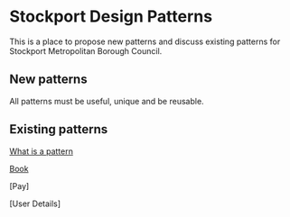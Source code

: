 # Stockport Design Patterns

This is a place to propose new patterns and discuss existing patterns for Stockport Metropolitan Borough Council.

## New patterns

All patterns must be useful, unique and be reusable.

## Existing patterns

[What is a pattern](https://github.com/Jamesnewsham/Patterns/wiki)

[Book](https://github.com/Jamesnewsham/Patterns/blob/master/Book.md)

[Pay]

[User Details]
